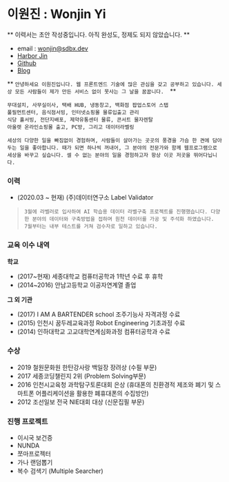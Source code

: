 # 이원진 : Wonjin Yi
** 이력서는 초안 작성중입니다. 아직 완성도, 정제도 되지 않았습니다. **  

* email : wonjin@sdbx.dev
* [Harbor Jin](https://wonj.in/)
* [Github](https://github.com/wonjinYi)
* [Blog](https://studioplug.tistory.com)

**
`안녕하세요 이원진입니다. 웹 프론트엔드 기술에 많은 관심을 갖고 공부하고 있습니다. 세상 모든 사람들이 제가 만든 서비스 없이 못사는 그 날을 꿈꿉니다. 
`**  

```
무대설치, 사무실이사, 택배 HUB, 냉동창고, 백화점 팝업스토어 스탭
풀필먼트센터, 음식점서빙, 인터넷쇼핑몰 물류입출고 관리
식당 홀서빙, 전단지배포, 제약유통센터 물류, 콘서트 물자렌탈
아울렛 온라인쇼핑몰 출고, PC방, 그리고 데이터라벨링
```

`
세상의 다양한 일을 빠짐없이 경험하며, 사람들이 살아가는 곳곳의 풍경을 가슴 한 켠에 담아두는 일을 좋아합니다. 때가 되면 하나씩 꺼내어, 그 분야의 전문가와 함께 웹프로그램으로 세상을 바꾸고 싶습니다.
셀 수 없는 분야의 일을 경험하고자 항상 이곳 저곳을 뛰어다닙니다.
`

### 이력
* (2020.03 ~ 현재) (주)데이터연구소 Label Validator
> `3월에 라벨러로 입사하여 AI 학습용 데이터 라벨구축 프로젝트를 진행했습니다. 다양한 분야의 데이터와 구축방법을 접하며 원천 데이터를 가공 및 주석화 하였습니다.`  
`7월부터는 내부 테스트를 거쳐 검수자로 일하고 있습니다.`

### 교육 이수 내역
**학교**
* (2017~현재)	세종대학교 컴퓨터공학과 1학년 수료 후 휴학
* (2014~2016) 안남고등학교 이공자연계열 졸업

**그 외 기관**
* (2017) I AM A BARTENDER school 조주기능사 자격과정 수료
* (2015) 인천시 꿈두레교육과정 Robot Engineering 기초과정 수료
* (2014) 인하대학교 고교대학연계심화과정 컴퓨터공학과 수료


### 수상
* 2019 철원문화원 한탄강사랑 백일장 장려상 (수필 부문)
* 2017 세종코딩챌린지 2위 (Problem Solving부문)
* 2016 인천시교육청 과학탐구토론대회 은상 (휴대폰의 친환경적 제조와 폐기 및 스마트폰 어플리케이션을 활용한 폐휴대폰의 수집방안)
* 2012 조선일보 전국 NIE대회 대상 (신문집필 부문)

### 진행 프로젝트
* 이시국 보건증
* NUNDA
* 쪼마프로젝터
* 가나 랜덤뽑기
* 복수 검색기 (Multiple Searcher)